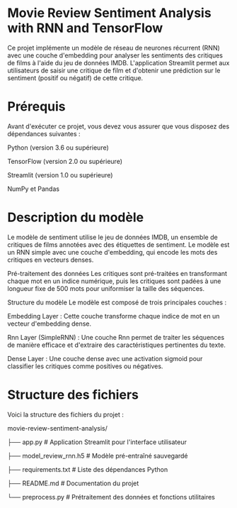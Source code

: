 # Movie Review Sentiment Analysis with RNN and TensorFlow
Ce projet implémente un modèle de réseau de neurones récurrent (RNN) avec une couche d'embedding pour analyser les sentiments des critiques de films à l'aide du jeu de données IMDB.
L'application Streamlit permet aux utilisateurs de saisir une critique de film et d'obtenir une prédiction sur le sentiment (positif ou négatif) de cette critique.
# Prérequis
Avant d'exécuter ce projet, vous devez vous assurer que vous disposez des dépendances suivantes :

Python (version 3.6 ou supérieure)

TensorFlow (version 2.0 ou supérieure)

Streamlit (version 1.0 ou supérieure)

NumPy et Pandas
# Description du modèle
Le modèle de sentiment utilise le jeu de données IMDB, un ensemble de critiques de films annotées avec des étiquettes de sentiment. Le modèle est un RNN simple avec une couche d'embedding, qui encode les mots des critiques en vecteurs denses.

Pré-traitement des données
Les critiques sont pré-traitées en transformant chaque mot en un indice numérique, puis les critiques sont padées à une longueur fixe de 500 mots pour uniformiser la taille des séquences.

Structure du modèle
Le modèle est composé de trois principales couches :

Embedding Layer : Cette couche transforme chaque indice de mot en un vecteur d'embedding dense.

Rnn Layer (SimpleRNN) : Une couche Rnn permet de traiter les séquences de manière efficace et d'extraire des caractéristiques pertinentes du texte.

Dense Layer : Une couche dense avec une activation sigmoid pour classifier les critiques comme positives ou négatives.
# Structure des fichiers
Voici la structure des fichiers du projet :

movie-review-sentiment-analysis/

├── app.py                # Application Streamlit pour l'interface utilisateur

├── model_review_rnn.h5    # Modèle pré-entraîné sauvegardé

├── requirements.txt       # Liste des dépendances Python

├── README.md             # Documentation du projet

└── preprocess.py          # Prétraitement des données et fonctions utilitaires
